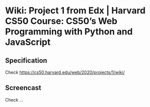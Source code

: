 # Wiki: Project 1 from Edx | Harvard CS50 Course: CS50’s Web Programming with Python and JavaScript

## Specification

Check https://cs50.harvard.edu/web/2020/projects/1/wiki/

## Screencast 

Check ...

